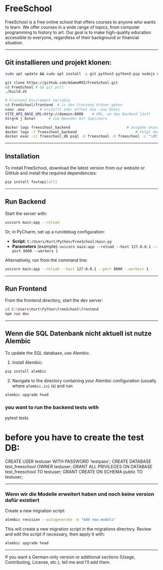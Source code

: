 # FreeSchool

FreeSchool is a free online school that offers courses to anyone who wants to learn.
We offer courses in a wide range of topics, from computer programming to history to art.
Our goal is to make high-quality education accessible to everyone, regardless of their background or financial situation.

---

## Git installieren und projekt klonen:

```bash
sudo apt update && sudo apt install -y git python3 python3-pip nodejs npm nginx docker.io docker-compose curl

git clone https://github.com/AdamaMX5/FreeSchool.git
cd FreeSchool # && git pull
./build.sh

# Frontend Envirement Variable
cd FreeSchool/frontend	# in den Frontend Ordner gehen
nano .env		# erstellt oder öffnet die .env Datei
VITE_API_BASE_URL=http://domain:8000	# URL, wo das Backend läuft
Strg+X j Enter		# zum Beenden mit Speichern

docker logs freeschool_backend 							# ausgabe anzeigen
docker logs -f freeschool_backend        					# Folgt den Logs in Echtzeit (wie tail -f)
docker exec -it freeschool_db psql -U freeschool -d freeschool -c "\dt"		# Datenbank Tabellenausgabe
```

---

## Installation

To install FreeSchool, download the latest version from our website or GitHub and install the required dependencies:

```bash
pip install fastapi[all]
```

---

## Run Backend

Start the server with:

```bash
uvicorn main:app --reload
```

Or, in PyCharm, set up a run/debug configuration:

- **Script**: `C:/Users/Kurt/Python/FreeSchool/main.py`  
- **Parameters** (example): `uvicorn main:app --reload --host 127.0.0.1 --port 8000 --workers 1`

Alternatively, run from the command line:

```bash
uvicorn main:app --reload --host 127.0.0.1 --port 8000 --workers 1
```

---

## Run Frontend

From the frontend directory, start the dev server:

```bash
cd C:\Users\Kurt\Python\FreeSchool\frontend
npm run dev
```

---

## Wenn die SQL Datenbank nicht aktuell ist nutze Alembic

To update the SQL database, use Alembic.

1. Install Alembic:

```bash
pip install alembic
```

2. Navigate to the directory containing your Alembic configuration (usually where `alembic.ini` is) and run:

```bash
alembic upgrade head
```


### you want to run the backend tests with
pytest tests
# before you have to create the test DB:
CREATE USER testuser WITH PASSWORD 'testpass';
CREATE DATABASE test_freeschool OWNER testuser;
GRANT ALL PRIVILEGES ON DATABASE test_freeschool TO testuser;
GRANT CREATE ON SCHEMA public TO testuser;



---

### Wenn wir die Modelle erweitert haben und noch keine version dafür existiert

Create a new migration script:

```bash
alembic revision --autogenerate -m "Add new models"
```

This will create a new migration script in the migrations directory. Review and edit the script if necessary, then apply it with:

```bash
alembic upgrade head
```

---

If you want a German-only version or additional sections (Usage, Contributing, License, etc.), tell me and I’ll add them.
